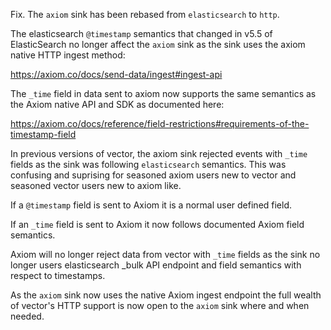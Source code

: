 Fix. The `axiom` sink has been rebased from `elasticsearch` to `http`.

The elasticsearch `@timestamp` semantics that changed in v5.5 of ElasticSearch no
longer affect the `axiom` sink as the sink uses the axiom native HTTP ingest method:

  https://axiom.co/docs/send-data/ingest#ingest-api

The `_time` field in data sent to axiom now supports the same semantics as the Axiom
native API and SDK as documented here:

  https://axiom.co/docs/reference/field-restrictions#requirements-of-the-timestamp-field

In previous versions of vector, the axiom sink rejected events with `_time` fields as
the sink was following `elasticsearch` semantics. This was confusing and suprising for
seasoned axiom users new to vector and seasoned vector users new to axiom like.

If a `@timestamp` field is sent to Axiom it is a normal user defined field.

If an `_time` field is sent to Axiom it now follows documented Axiom field semantics.

Axiom will no longer reject data from vector with `_time` fields as the sink no
longer users elasticsearch _bulk API endpoint and field semantics with respect to
timestamps.

As the `axiom` sink now uses the native Axiom ingest endpoint the full wealth of
vector's HTTP support is now open to the `axiom` sink where and when needed.
